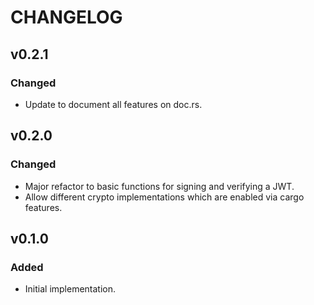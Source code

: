 # CHANGELOG

## v0.2.1

### Changed

* Update to document all features on doc.rs.

## v0.2.0

### Changed

* Major refactor to basic functions for signing and verifying a JWT.
* Allow different crypto implementations which are enabled via cargo features.

## v0.1.0

### Added

* Initial implementation.
